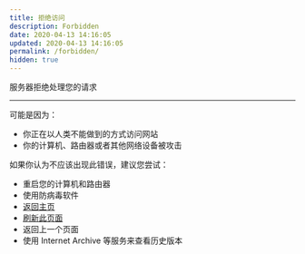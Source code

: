 ```yaml
---
title: 拒绝访问
description: Forbidden
date: 2020-04-13 14:16:05
updated: 2020-04-13 14:16:05
permalink: /forbidden/
hidden: true
---
```

服务器拒绝处理您的请求  

---

可能是因为：  
- 你正在以人类不能做到的方式访问网站
- 你的计算机、路由器或者其他网络设备被攻击  

如果你认为不应该出现此错误，建议您尝试：  

- 重启您的计算机和路由器
- 使用防病毒软件
- [返回主页](/)
- [刷新此页面]()
- 返回上一个页面
- 使用 Internet Archive 等服务来查看历史版本
